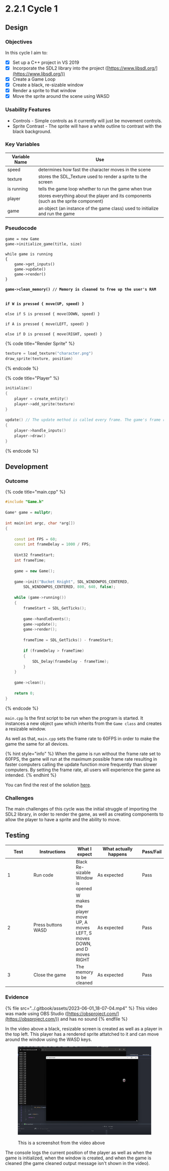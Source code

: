 # 2.2.1 Cycle 1

## Design

### Objectives

In this cycle I aim to:

* [x] Set up a C++ project in VS 2019
* [x] Incorporate the SDL2 library into the project ([https://www.libsdl.org/](https://www.libsdl.org/))
* [x] Create a Game Loop
* [x] Create a black, re-sizable window
* [x] Render a sprite to that window
* [x] Move the sprite around the scene using WASD

### Usability Features

* Controls - Simple controls as it currently will just be movement controls.
* Sprite Contrast - The sprite will have a white outline to contrast with the black background.

### Key Variables

| Variable Name | Use                                                                                  |
| ------------- | ------------------------------------------------------------------------------------ |
| speed         | determines how fast the character moves in the scene                                 |
| texture       | stores the SDL\_Texture used to render a sprite to the screen                        |
| is running    | tells the game loop whether to run the game when true                                |
| player        | stores everything about the player and its components (such as the sprite component) |
| game          | an object (an instance of the game class) used to initialize and run the game        |

### Pseudocode

<pre class="language-cpp" data-title="Game Loop"><code class="lang-cpp">game = new Game
game->initialize_game(title, size)

while game is running
{
    game->get_inputs()
    game->update()
    game->render()
}

<strong>game->clean_memory() // Memory is cleaned to free up the user's RAM
</strong>
</code></pre>

<pre class="language-cpp" data-title="Movement Inputs" data-full-width="false"><code class="lang-cpp"><strong>if W is pressed { move(UP, speed) }
</strong>
else if S is pressed { move(DOWN, speed) }

if A is pressed { move(LEFT, speed) }

else if D is pressed { move(RIGHT, speed) }
</code></pre>

{% code title="Render Sprite" %}
```cpp
texture = load_texture("character.png")
draw_sprite(texture, position)
```
{% endcode %}

{% code title="Player" %}
```cpp
initialize()
{
    player = create_entity()
    player->add_sprite(texture)
}

update() // The update method is called every frame. The game's frame rate is 60FPS
{
    player->handle_inputs()
    player->draw()
}
```
{% endcode %}

## Development

### Outcome

{% code title="main.cpp" %}
```cpp
#include "Game.h"

Game* game = nullptr;

int main(int argc, char *arg[])
{

	const int FPS = 60;
	const int frameDelay = 1000 / FPS;

	Uint32 frameStart;
	int frameTime;

	game = new Game();

	game->init("Bucket Knight", SDL_WINDOWPOS_CENTERED, 
		SDL_WINDOWPOS_CENTERED, 800, 640, false);

	while (game->running())
	{
		frameStart = SDL_GetTicks();

		game->handleEvents();
		game->update();
		game->render();

		frameTime = SDL_GetTicks() - frameStart;

		if (frameDelay > frameTime) 
		{
			SDL_Delay(frameDelay - frameTime);
		}
	}

	game->clean();

	return 0;
}

```
{% endcode %}

`main.cpp` Is the first script to be run when the program is started. It instances a new object `game` which inherits from the `Game class` and creates a resizable window.&#x20;

As well as that, `main.cpp` sets the frame rate to 60FPS in order to make the game the same for all devices.

{% hint style="info" %}
When the game is run without the frame rate set to 60FPS, the game will run at the maximum possible frame rate resulting in faster computers calling the update function more frequently than slower computers. By setting the frame rate, all users will experience the game as intended.
{% endhint %}

You can find the rest of the solution [here](https://github.com/Marling-CS-Projects/ODY-ELLIOT-Project/tree/cycles/Bucket%20Knight%20-%20Cycle%201).

### Challenges

The main challenges of this cycle was the initial struggle of importing the SDL2 library, in order to render the game, as well as creating components to allow the player to have a sprite and the ability to move.

## Testing

<table><thead><tr><th width="90">Test</th><th width="141">Instructions</th><th>What I expect</th><th width="163">What actually happens</th><th>Pass/Fail</th></tr></thead><tbody><tr><td>1</td><td>Run code</td><td>Black Re-sizable Window is opened</td><td>As expected</td><td>Pass</td></tr><tr><td>2</td><td>Press buttons WASD</td><td>W makes the player move UP, A moves LEFT, S moves DOWN, and D moves RIGHT</td><td>As expected</td><td>Pass</td></tr><tr><td>3</td><td>Close the game</td><td>The memory to be cleaned</td><td>As expected</td><td>Pass</td></tr></tbody></table>

### Evidence

{% file src="../.gitbook/assets/2023-06-01_18-07-04.mp4" %}
This video was made using OBS Studio ([https://obsproject.com/](https://obsproject.com/)) and has no sound
{% endfile %}

In the video above a black, resizable screen is created as well as a player in the top left. This player has a rendered sprite attatched to it and can move around the window using the WASD keys.

<figure><img src="../.gitbook/assets/image (5).png" alt=""><figcaption><p>This is a screenshot from the video above</p></figcaption></figure>

The console logs the current position of the player as well as when the game is initialized, when the window is created, and when the game is cleaned (the game cleaned output message isn't shown in the video).
